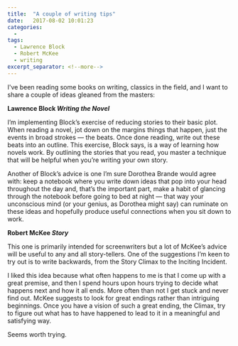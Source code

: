 ```yaml
---
title:  "A couple of writing tips"
date:   2017-08-02 10:01:23
categories:
  -
tags:
  - Lawrence Block
  - Robert McKee
  - writing
excerpt_separator: <!--more-->
---
```

I've been reading some books on writing, classics in the field, and I want to share a couple of ideas gleaned from the masters:<!--more-->

**Lawrence Block *Writing the Novel***

I’m implementing Block’s exercise of reducing stories to their basic plot. When reading a novel, jot down on the margins things that happen, just the events in broad strokes — the beats. Once done reading, write out these beats into an outline. This exercise, Block says, is a way of learning how novels work. By outlining the stories that you read, you master a technique that will be helpful when you’re writing your own story.

Another of Block’s advice is one I’m sure Dorothea Brande would agree with: keep a notebook where you write down ideas that pop into your head throughout the day and, that’s the important part, make a habit of glancing through the notebook before going to bed at night — that way your unconscious mind (or your genius, as Dorothea might say) can ruminate on these ideas and hopefully produce useful connections when you sit down to work.

**Robert McKee *Story***

This one is primarily intended for screenwriters but a lot of McKee’s advice will be useful to any and all story-tellers. One of the suggestions I’m keen to try out is to write backwards, from the Story Climax to the Inciting Incident.

I liked this idea because what often happens to me is that I come up with a great premise, and then I spend hours upon hours trying to decide what happens next and how it all ends. More often than not I get stuck and never find out. McKee suggests to look for great endings rather than intriguing beginnings. Once you have a vision of such a great ending, the Climax, try to figure out what has to have happened to lead to it in a meaningful and satisfying way.

Seems worth trying.
